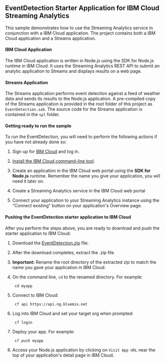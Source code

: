 ## EventDetection Starter Application for IBM Cloud Streaming Analytics
This sample demonstrates how to use the Streaming Analytics service in conjunction with a IBM Cloud application.
The project contains both a IBM Cloud application and a Streams application.

#### IBM Cloud Application
The IBM Cloud application is written in Node.js using the SDK for Node.js runtime in IBM Cloud.  It uses the Streaming Analytics REST API to submit an analytic application to Streams and displays results on a web page.

#### Streams Application
The Streams application performs event detection against a feed of weather data and sends its results to the Node.js application.  A pre-compiled copy of the Streams application is provided in the root folder of this project as `EventDetection.sab`.  The source code for the Streams application is contained in the `spl` folder.

#### Getting ready to run the sample

To run the EventDetection, you will need to perform the following actions if you have not already done so:
1. Sign up for [IBM Cloud](https://ace.ng.bluemix.net/) and log in.

2. [Install the IBM Cloud command-line tool](https://console.bluemix.net/docs/cli/index.html#cli).

3. Create an application in the IBM Cloud web portal using the **SDK for Node.js** runtime. Remember the name you give your application, you will need it later on. 

4. Create a Streaming Analytics service in the IBM Cloud web portal

5. Connect your application to your Streaming Analytics instance using the "Connect existing" button on your application's Overview page.



#### Pushing the EventDetection starter application to IBM Cloud

After you perform the steps above, you are ready to download and push the starter application to IBM Cloud:

1. Download the [EventDetection.zip](https://streams-github-samples.mybluemix.net/?get=QuickStart/EventDetection) file.

2. After the download completes, extract the .zip file.

3. **Important:** Rename the root directory of the extracted zip to match the name you gave your application in IBM Cloud.
		
4. On the command line, `cd` to the renamed directory. For example:

		cd myapp
		
5. Connect to IBM Cloud:

		cf api https://api.ng.bluemix.net

6. Log into IBM Cloud and set your target org when prompted:

		cf login

7. Deploy your app.  For example:

		cf push myapp

8. Access your Node.js application by clicking on `Visit App URL` near the top of your application's detail page in IBM Cloud.



